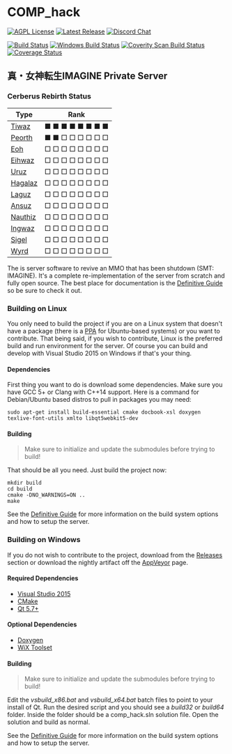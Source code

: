 # COMP\_hack #

[![AGPL License](http://img.shields.io/badge/license-AGPL-brightgreen.svg)](https://opensource.org/licenses/AGPL-3.0)
[![Latest Release](https://img.shields.io/github/downloads/comphack/comp_hack/v3.9.1-hathor-rc1/total.svg)](https://github.com/comphack/comp_hack/releases/tag/v3.9.1-hathor-rc1)
[![Discord Chat](https://img.shields.io/discord/322024695266541579.svg)](http://discord.gg/9jXeKcJ)

[![Build Status](https://travis-ci.org/comphack/comp_hack.svg?branch=develop)](https://travis-ci.org/comphack/comp_hack)
[![Windows Build Status](https://ci.appveyor.com/api/projects/status/github/comphack/comp_hack?branch=develop&svg=true)](https://ci.appveyor.com/project/compomega/comp-hack)
[![Coverity Scan Build Status](https://scan.coverity.com/projects/9671/badge.svg)](https://scan.coverity.com/projects/comphack-comp_hack)
[![Coverage Status](https://coveralls.io/repos/github/comphack/comp_hack/badge.svg?branch=develop)](https://coveralls.io/github/comphack/comp_hack?branch=develop)

## 真・女神転生IMAGINE Private Server ##

### Cerberus Rebirth Status ###
| Type                                                                           | Rank            |
| ------------------------------------------------------------------------------ | --------------- |
| [Tiwaz](https://github.com/comphack/comp_hack/wiki/Roadmap#cerberus-tiwaz)     | ■ ■ ■ ■ ■ ■ ■ ■ |
| [Peorth](https://github.com/comphack/comp_hack/wiki/Roadmap#cerberus-peorth)   | ■ ■ □ □ □ □ □ □ |
| [Eoh](https://github.com/comphack/comp_hack/wiki/Roadmap#cerberus-eoh)         | □ □ □ □ □ □ □ □ |
| [Eihwaz](https://github.com/comphack/comp_hack/wiki/Roadmap#cerberus-eihwaz)   | □ □ □ □ □ □ □ □ |
| [Uruz](https://github.com/comphack/comp_hack/wiki/Roadmap#cerberus-uruz)       | □ □ □ □ □ □ □ □ |
| [Hagalaz](https://github.com/comphack/comp_hack/wiki/Roadmap#cerberus-hagalaz) | □ □ □ □ □ □ □ □ |
| [Laguz](https://github.com/comphack/comp_hack/wiki/Roadmap#cerberus-laguz)     | □ □ □ □ □ □ □ □ |
| [Ansuz](https://github.com/comphack/comp_hack/wiki/Roadmap#cerberus-ansuz)     | □ □ □ □ □ □ □ □ |
| [Nauthiz](https://github.com/comphack/comp_hack/wiki/Roadmap#cerberus-nauthiz) | □ □ □ □ □ □ □ □ |
| [Ingwaz](https://github.com/comphack/comp_hack/wiki/Roadmap#cerberus-ingwaz)   | □ □ □ □ □ □ □ □ |
| [Sigel](https://github.com/comphack/comp_hack/wiki/Roadmap#cerberus-sigel)     | □ □ □ □ □ □ □ □ |
| [Wyrd](https://github.com/comphack/comp_hack/wiki/Roadmap#cerberus-wyrd)       | □ □ □ □ □ □ □ □ |

The is server software to revive an MMO that has been shutdown (SMT: IMAGINE). It's a complete re-implementation of the server from scratch and fully open source. The best place for documentation is the [Definitive Guide](https://comphack.github.io/guide/) so be sure to check it out.

### Building on Linux ###

You only need to build the project if you are on a Linux system that doesn't have a package (there is a [PPA](https://launchpad.net/~compomega/+archive/ubuntu/comphack) for Ubuntu-based systems) or you want to contribute. That being said, if you wish to contribute, Linux is the preferred build and run environment for the server. Of course you can build and develop with Visual Studio 2015 on Windows if that's your thing.

#### Dependencies ####

First thing you want to do is download some dependencies. Make sure you have GCC 5+ or Clang with C++14 support. Here is a command for Debian/Ubuntu based distros to pull in packages you may need:
```
sudo apt-get install build-essential cmake docbook-xsl doxygen texlive-font-utils xmlto libqt5webkit5-dev
```

#### Building ####

> Make sure to initialize and update the submodules before trying to build!

That should be all you need. Just build the project now:
```
mkdir build
cd build
cmake -DNO_WARNINGS=ON ..
make
```

See the [Definitive Guide](https://comphack.github.io/guide/ch04s02.html) for more information on the build system options and how to setup the server.

### Building on Windows ###

If you do not wish to contribute to the project, download from the [Releases](https://github.com/comphack/comp_hack/releases) section or download the nightly artifact off the [AppVeyor](https://ci.appveyor.com/project/compomega/comp-hack/history) page.

#### Required Dependencies ####

* [Visual Studio 2015](https://visualstudio.microsoft.com/vs/older-downloads/)
* [CMake](https://cmake.org)
* [Qt 5.7+](https://www.qt.io)

#### Optional Dependencies ####

* [Doxygen](http://www.doxygen.nl)
* [WiX Toolset](http://wixtoolset.org)

#### Building ####

> Make sure to initialize and update the submodules before trying to build!

Edit the _vsbuild_x86.bat_ and _vsbuild_x64.bat_ batch files to point to your install of Qt. Run the desired script and you should see a _build32_ or _build64_ folder. Inside the folder should be a comp_hack.sln solution file. Open the solution and build as normal.

See the [Definitive Guide](https://comphack.github.io/guide/ch04s02.html) for more information on the build system options and how to setup the server.
